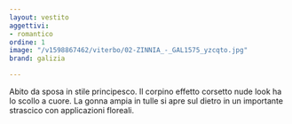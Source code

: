```yaml
---
layout: vestito
aggettivi:
- romantico
ordine: 1
image: "/v1598867462/viterbo/02-ZINNIA_-_GAL1575_yzcqto.jpg"
brand: galizia

---
```

Abito da sposa in stile principesco. Il corpino effetto corsetto nude look ha lo scollo a cuore. La gonna ampia in tulle si apre sul dietro in un importante strascico con applicazioni floreali.